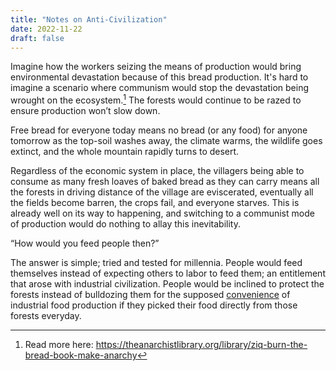```yaml
---
title: "Notes on Anti-Civilization"
date: 2022-11-22
draft: false
---
```


Imagine how the workers seizing the means of production would bring
environmental devastation because of this bread production. It's hard to
imagine a scenario where communism would stop the devastation being
wrought on the ecosystem.[^tal-anticiv] The forests would continue to be
razed to ensure production won’t slow down.

Free bread for everyone today means no bread (or any food) for anyone
tomorrow as the top-soil washes away, the climate warms, the wildlife
goes extinct, and the whole mountain rapidly turns to desert.

Regardless of the economic system in place, the villagers being able to
consume as many fresh loaves of baked bread as they can carry means all
the forests in driving distance of the village are eviscerated,
eventually all the fields become barren, the crops fail, and everyone
starves. This is already well on its way to happening, and switching to
a communist mode of production would do nothing to allay this
inevitability.

“How would you feed people then?”

The answer is simple; tried
and tested for millennia. People would feed themselves instead of
expecting others to labor to feed them; an entitlement that arose with
industrial civilization. People would be inclined to protect the forests
instead of bulldozing them for the supposed [convenience](/convenience) of industrial
food production if they picked their food directly from those forests
everyday.

[^tal-anticiv]: Read more here: https://theanarchistlibrary.org/library/ziq-burn-the-bread-book-make-anarchy
